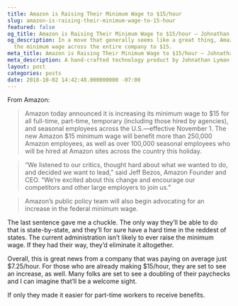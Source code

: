 ```yaml
---
title: Amazon is Raising Their Minimum Wage to $15/hour
slug: amazon-is-raising-their-minimum-wage-to-15-hour
featured: false
og_title: Amazon is Raising Their Minimum Wage to $15/hour – Johnathan.org
og_description: In a move that generally seems like a great thing, Amazon is increasing
  the minimum wage across the entire company to $15.
meta_title: Amazon is Raising Their Minimum Wage to $15/hour – Johnathan.org
meta_description: A hand-crafted technology product by Johnathan Lyman
layout: post
categories: posts
date: 2018-10-02 14:42:48.000000000 -07:00
---
```


From Amazon:

> Amazon today announced it is increasing its minimum wage to $15 for all full-time, part-time, temporary (including those hired by agencies), and seasonal employees across the U.S.—effective November 1. The new Amazon $15 minimum wage will benefit more than 250,000 Amazon employees, as well as over 100,000 seasonal employees who will be hired at Amazon sites across the country this holiday.

> “We listened to our critics, thought hard about what we wanted to do, and decided we want to lead,” said Jeff Bezos, Amazon Founder and CEO. “We’re excited about this change and encourage our competitors and other large employers to join us.”

> Amazon’s public policy team will also begin advocating for an increase in the federal minimum wage.

The last sentence gave me a chuckle. The only way they’ll be able to do that is state-by-state, and they’ll for sure have a hard time in the reddest of states. The current administration isn’t likely to ever raise the minimum wage. If they had their way, they’d eliminate it altogether.

Overall, this is great news from a company that was paying on average just $7.25/hour. For those who are already making $15/hour, they are set to see an increase, as well. Many folks are set to see a doubling of their paychecks and I can imagine that’ll be a welcome sight.

If only they made it easier for part-time workers to receive benefits.

